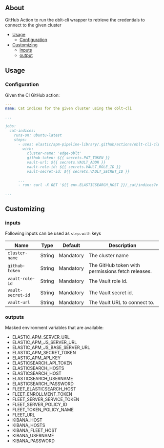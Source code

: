 ## About

GitHub Action to run the oblt-cli wrapper to retrieve the credentials to connect to the given cluster

* [Usage](#usage)
  * [Configuration](#configuration)
* [Customizing](#customizing)
  * [inputs](#inputs)
  * [output](#output)

## Usage

### Configuration

Given the CI GitHub action:

```yaml
---
name: Cat indices for the given cluster using the oblt-cli

...

jobs:
  cat-indices:
    runs-on: ubuntu-latest
    steps:
      - uses: elastic/apm-pipeline-library/.github/actions/oblt-cli-cluster-credentials@current
        with:
          cluster-name: 'edge-oblt'
          github-token: ${{ secrets.PAT_TOKEN }}
          vault-url: ${{ secrets.VAULT_ADDR }}
          vault-role-id: ${{ secrets.VAULT_ROLE_ID }}
          vault-secret-id: ${{ secrets.VAULT_SECRET_ID }}

      ...
      - run: curl -X GET '${{ env.ELASTICSEARCH_HOST }}/_cat/indices?v' -u ${{ env.ELASTICSEARCH_USERNAME }}:${{ env.ELASTICSEARCH_PASSWORD }}

...
```

## Customizing

### inputs

Following inputs can be used as `step.with` keys

| Name                        | Type    | Default                     | Description                                       |
|-----------------------------|---------|-----------------------------|-------------------------------------------------- |
| `cluster-name `             | String  | Mandatory                   | The cluster name                                  |
| `github-token`              | String  | Mandatory                   | The GitHub token with permissions fetch releases. |
| `vault-role-id`             | String  | Mandatory                   | The Vault role id.                                |
| `vault-secret-id`           | String  | Mandatory                   | The Vault secret id.                              |
| `vault-url`                 | String  | Mandatory                   | The Vault URL to connect to.                      |

### outputs

Masked environment variables that are available:

* ELASTIC_APM_SERVER_URL
* ELASTIC_APM_JS_SERVER_URL
* ELASTIC_APM_JS_BASE_SERVER_URL
* ELASTIC_APM_SECRET_TOKEN
* ELASTIC_APM_API_KEY
* ELASTICSEARCH_API_TOKEN
* ELASTICSEARCH_HOSTS
* ELASTICSEARCH_HOST
* ELASTICSEARCH_USERNAME
* ELASTICSEARCH_PASSWORD
* FLEET_ELASTICSEARCH_HOST
* FLEET_ENROLLMENT_TOKEN
* FLEET_SERVER_SERVICE_TOKEN
* FLEET_SERVER_POLICY_ID
* FLEET_TOKEN_POLICY_NAME
* FLEET_URL
* KIBANA_HOST
* KIBANA_HOSTS
* KIBANA_FLEET_HOST
* KIBANA_USERNAME
* KIBANA_PASSWORD
